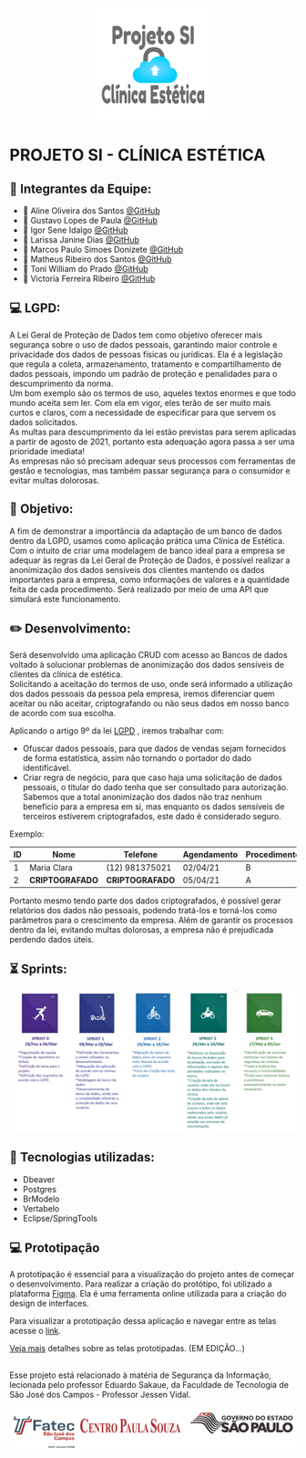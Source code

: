 
<p align="center">
  <img src="https://github.com/linemarquart/projetosi_clinica_estetica/blob/main/Imagens/logo%20-%20projeto%20si.png" alt="Sublime's custom image"/>
</p>

# PROJETO SI - CLÍNICA ESTÉTICA


## :large_blue_circle: **Integrantes da Equipe:**


- :woman: Aline Oliveira dos Santos [@GitHub](https://github.com/linemarquart)
- :man: Gustavo Lopes de Paula [@GitHub](https://github.com/GusttavoLopes)
- :man: Igor Sene Idalgo [@GitHub](https://github.com/IgorS12)
- :woman: Larissa Janine Dias [@GitHub](https://github.com/larijanine)
- :man: Marcos Paulo Simoes Donizete [@GitHub](https://github.com/MarcospsDonizete)
- :man: Matheus Ribeiro dos Santos [@GitHub](https://github.com/matheusribss)
- :man: Toni William do Prado [@GitHub](https://github.com/toniprado)
- :woman: Victoria Ferreira Ribeiro [@GitHub](https://github.com/victoriandujar)


## :computer: **LGPD:**

A Lei Geral de Proteção de Dados tem como objetivo oferecer mais segurança sobre o uso de dados pessoais, garantindo maior controle e privacidade dos dados de pessoas físicas ou jurídicas. Ela é a legislação que regula a coleta, armazenamento, tratamento e compartilhamento de dados pessoais, impondo um padrão de proteção e penalidades para o descumprimento da norma.   
Um bom exemplo são os termos de uso, aqueles textos enormes e que todo mundo aceita sem ler. Com ela em vigor, eles terão de ser muito mais curtos e claros, com a necessidade de especificar para que servem os dados solicitados.  
As multas para descumprimento da lei estão previstas para serem aplicadas a partir de agosto de 2021, portanto esta adequação agora passa a ser uma prioridade imediata!  
As empresas não só precisam adequar seus processos com ferramentas de gestão e tecnologias, mas também passar segurança para o consumidor e evitar multas dolorosas.  



## :dart: **Objetivo:**
 
A fim de demonstrar a importância da adaptação de um banco de dados dentro da LGPD, usamos como aplicação prática uma Clínica de Estética.  
Com o intuito de criar uma modelagem de banco ideal para a empresa se adequar às regras da Lei Geral de Proteção de Dados, é possível realizar a anonimização dos dados sensíveis dos clientes mantendo os dados importantes para a empresa, como informações de valores e a quantidade feita de cada procedimento. Será realizado por meio de uma API que simulará este funcionamento.  


## :pencil2: **Desenvolvimento:**

Será desenvolvido uma aplicação CRUD com acesso ao Bancos de dados voltado à solucionar problemas de anonimização dos dados sensíveis de clientes da clínica de estética.  
Solicitando a aceitação do termos de uso, onde será informado a utilização dos dados pessoais da pessoa pela empresa, iremos diferenciar quem aceitar ou não aceitar, criptografando ou não seus dados em nosso banco de acordo com sua escolha.  

Aplicando o artigo 9º da lei [LGPD](http://www.planalto.gov.br/ccivil_03/_ato2015-2018/2018/lei/l13709.htm) , iremos trabalhar com:
- Ofuscar dados pessoais, para que dados de vendas sejam fornecidos de forma estatística, assim não tornando o portador do dado identificável.
- Criar regra de negócio, para que caso haja uma solicitação de dados pessoais, o titular do dado tenha que ser consultado para autorização.
Sabemos que a total anonimização dos dados não traz nenhum benefício para a empresa em si, mas enquanto os dados sensíveis de terceiros estiverem criptografados, este dado é considerado seguro.

Exemplo:

|  ID  |  Nome            |   Telefone           |  Agendamento  |  Procedimento  | Valor  |
| ---- | ---------------- | -------------------- | ------------- | -------------  | ------- |
|  1   |  Maria Clara     |   (12) 981375021     |    02/04/21   |        B       | 200,00  |  
|  2   | **CRIPTOGRAFADO**|   **CRIPTOGRAFADO**  |  05/04/21     |        A       | 170,00  |  


Portanto mesmo tendo parte dos dados criptografados, é possível gerar relatórios dos dados não pessoais, podendo tratá-los e torná-los como parâmetros para o crescimento da empresa.
Além de garantir os processos dentro da lei, evitando multas dolorosas, a empresa não é prejudicada perdendo dados úteis.


## :hourglass_flowing_sand: **Sprints:**

![sprint imagem](https://github.com/linemarquart/projetosi_clinica_estetica/blob/main/Imagens/sprint%20imagem.png)


## :red_circle: **Tecnologias utilizadas:**
- Dbeaver
- Postgres
- BrModelo
- Vertabelo
- Eclipse/SpringTools  

## 💻 Prototipação
A prototipação é essencial para a visualização do projeto antes de começar o desenvolvimento.
Para realizar a criação do protótipo, foi utilizado a plataforma [Figma](https://www.figma.com/).
Ela é uma ferramenta online utilizada para a criação do design de interfaces.

Para visualizar a prototipação dessa aplicação e navegar entre as telas acesse o [link](https://www.figma.com/proto/tb0Enfa1oo68woFIiP5zD1/Prot%C3%B3tipo-de-Tela?node-id=25%3A7&scaling=min-zoom&page-id=0%3A1).

[Veja mais](https://github.com/linemarquart/projetosi_clinica_estetica/blob/main/Prototipa%C3%A7%C3%A3o/Prototipa%C3%A7%C3%A3o_Readme.md) detalhes sobre as telas prototipadas. (EM EDIÇÃO...)

##

Esse projeto está relacionado à matéria de Segurança da Informação, lecionada pelo professor Eduardo Sakaue, da Faculdade de Tecnologia de São José dos Campos - Professor Jessen Vidal. 

<p align="center">
  <img src="https://github.com/linemarquart/projetosi_clinica_estetica/blob/main/Imagens/logo%20fatec.png" alt="Sublime's custom image"/>
</p>
